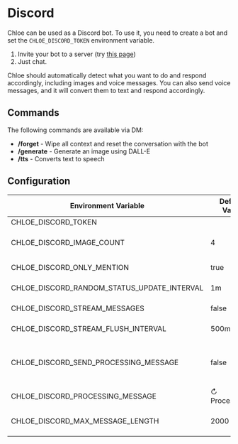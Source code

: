 # Discord

Chloe can be used as a Discord bot. To use it, you need to create a bot and set
the `CHLOE_DISCORD_TOKEN` environment variable.

1. Invite your bot to a server (try [this page](https://discordapi.com/permissions.html))
2. Just chat.

Chloe should automatically detect what you want to do and respond accordingly, including
images and voice messages. You can also send voice messages, and it will convert them to text and
respond accordingly.

## Commands

The following commands are available via DM:

- **/forget** - Wipe all context and reset the conversation with the bot
- **/generate** - Generate an image using DALL-E
- **/tts** - Converts text to speech

## Configuration

| Environment Variable                        | Default Value   | Description                                                                                                                                           | Options            |
|---------------------------------------------|-----------------|-------------------------------------------------------------------------------------------------------------------------------------------------------|--------------------|
| CHLOE_DISCORD_TOKEN                         |                 | Discord bot token                                                                                                                                     |                    |
| CHLOE_DISCORD_IMAGE_COUNT                   | 4               | Number of images to generate when the user asks for an image                                                                                          | Between 1 and 10   |
| CHLOE_DISCORD_ONLY_MENTION                  | true            | Whether the bot should only respond to mentions                                                                                                       | true<br/>false     |
| CHLOE_DISCORD_RANDOM_STATUS_UPDATE_INTERVAL | 1m              | Interval between random status updates, set to 0 to disable                                                                                           |                    |
| CHLOE_DISCORD_STREAM_MESSAGES               | false           | Whether to stream messages as they are generated (not recommended)                                                                                    | true<br/>false     |
| CHLOE_DISCORD_STREAM_FLUSH_INTERVAL         | 500ms           | Interval between flushing the stream buffer                                                                                                           |                    |
| CHLOE_DISCORD_SEND_PROCESSING_MESSAGE       | false           | Whether to send a processing message placeholder while the bot is generating it's response, defaults to true if CHLOE_DISCORD_STREAM_MESSAGES is true | true<br/>false     |
| CHLOE_DISCORD_PROCESSING_MESSAGE            | ↻ Processing... | Message to send as a placeholder while the bot is generating it's response                                                                            |                    |
| CHLOE_DISCORD_MAX_MESSAGE_LENGTH            | 2000            | Maximum length of a message                                                                                                                           | Between 1 and 2000 |